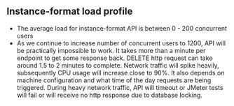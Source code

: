 Instance-format load profile
---------------------------------
* The average load for instance-format API is between 0 - 200 concurrent users
* As we continue to increase number of concurrent users to 1200, API will be practically impossible to work. It takes more than a minute per endpoint to get some response back. DELETE http request can take around 1.5 to 2 minutes to complete. Network traffic will spike heavily, subsequently CPU usage will increase close to 90%. It also depends on machine configuration and what time of the day requests are being triggered. During heavy network traffic, API will timeout or JMeter tests will fail or will receive no http response due to database locking. 
